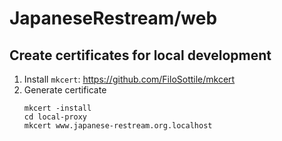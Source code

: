 # JapaneseRestream/web

## Create certificates for local development

1. Install `mkcert`: https://github.com/FiloSottile/mkcert
1. Generate certificate
   ```
   mkcert -install
   cd local-proxy
   mkcert www.japanese-restream.org.localhost
   ```
